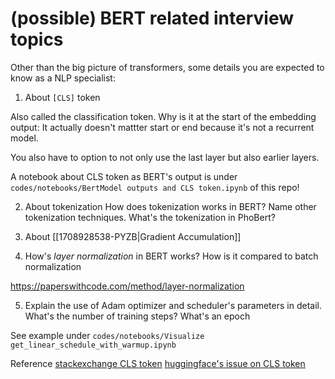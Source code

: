 # (possible) BERT related interview topics 

Other than the big picture of transformers, some details you are expected to know as a NLP specialist:

1. About `[CLS]` token

Also called the classification token. Why is it at the start of the embedding output: It actually doesn't mattter start or end because it's not a recurrent model. 

You also have to option to not only use the last layer but also earlier layers.

A notebook about CLS token as BERT's output is under `codes/notebooks/BertModel outputs and CLS token.ipynb` of this repo!


2. About tokenization
How does tokenization works in BERT? Name other tokenization techniques. What's the tokenization in PhoBert?

3. About [[1708928538-PYZB|Gradient Accumulation]]

4. How's *layer normalization* in BERT works? How is it compared to batch normalization

https://paperswithcode.com/method/layer-normalization

5. Explain the use of Adam optimizer and scheduler's parameters in detail. What's the number of training steps? What's an epoch

See example under `codes/notebooks/Visualize get_linear_schedule_with_warmup.ipynb`

Reference
[stackexchange CLS token](https://datascience.stackexchange.com/questions/66207/what-is-purpose-of-the-cls-token-and-why-is-its-encoding-output-important)
[huggingface's issue on CLS token](https://github.com/huggingface/transformers/issues/7540)

